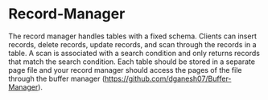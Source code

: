 # Record-Manager
The record manager handles tables with a fixed schema. Clients can insert records, delete records, update records, and scan through the records in a table. A scan is associated with a search condition and only returns records that match the search condition. Each table should be stored in a separate page file and your record manager should access the pages of the file through the buffer manager (https://github.com/dganesh07/Buffer-Manager).
